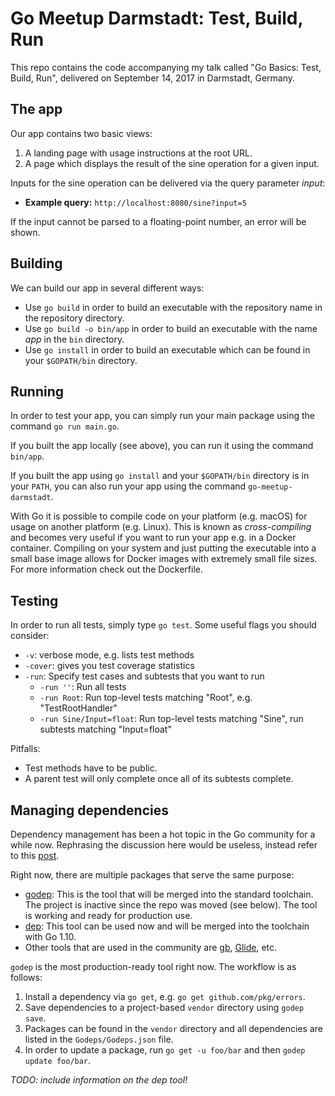 # Go Meetup Darmstadt: Test, Build, Run

This repo contains the code accompanying my talk called "Go Basics: Test, Build,
Run", delivered on September 14, 2017 in Darmstadt, Germany.

## The app

Our app contains two basic views:
1. A landing page with usage instructions at the root URL.
2. A page which displays the result of the sine operation for a given input.

Inputs for the sine operation can be delivered via the query parameter *input*:
* **Example query:** `http://localhost:8080/sine?input=5`

If the input cannot be parsed to a floating-point number, an error will be
shown.

## Building

We can build our app in several different ways:
* Use `go build` in order to build an executable with the repository name in 
the repository directory.
* Use `go build -o bin/app` in order to build an executable with the name *app* in
the `bin` directory.
* Use `go install` in order to build an executable which can be found in your
`$GOPATH/bin` directory.

## Running

In order to test your app, you can simply run your main package using the
command `go run main.go`.


If you built the app locally (see above), you can run it using the command 
`bin/app`.


If you built the app using `go install` and your `$GOPATH/bin` directory is in
your `PATH`, you can also run your app using the command `go-meetup-darmstadt`.


With Go it is possible to compile code on your platform (e.g. macOS) for usage
on another platform (e.g. Linux). This is known as *cross-compiling* and 
becomes very useful if you want to run your app e.g. in a Docker container.
Compiling on your system and just putting the executable into a small base
image allows for Docker images with extremely small file sizes. For more
information check out the Dockerfile.

## Testing

In order to run all tests, simply type `go test`. Some useful flags you should
consider:
* `-v`: verbose mode, e.g. lists test methods
* `-cover`: gives you test coverage statistics
* `-run`: Specify test cases  and subtests that you want to run
  * `-run ''`: Run all tests
  * `-run Root`: Run top-level tests matching "Root", e.g. "TestRootHandler"
  * `-run Sine/Input=float`: Run top-level tests matching "Sine", run subtests
  matching "Input=float"

Pitfalls:
* Test methods have to be public.
* A parent test will only complete once all of its subtests complete.

## Managing dependencies

Dependency management has been a hot topic in the Go community for a while now.
Rephrasing the discussion here would be useless, instead refer to this
[post](https://blog.gopheracademy.com/advent-2016/saga-go-dependency-management/).


Right now, there are multiple packages that serve the same purpose:
* [godep](https://github.com/tools/godep): This is the tool that will be merged
into the standard toolchain. The project is inactive since the repo was moved
(see below). The tool is working and ready for production use.
* [dep](https://github.com/golang/dep): This tool can be used now and will be
merged into the toolchain with Go 1.10.
* Other tools that are used in the community are [gb](https://getgb.io/),
[Glide](https://github.com/Masterminds/glide), etc.


`godep` is the most production-ready tool right now. The workflow is as follows:
1. Install a dependency via `go get`, e.g. `go get github.com/pkg/errors`.
2. Save dependencies to a project-based `vendor` directory using `godep save`.
3. Packages can be found in the `vendor` directory and all dependencies are
listed in the `Godeps/Godeps.json` file.
4. In order to update a package, run `go get -u foo/bar` and then
`godep update foo/bar`.

*TODO: include information on the dep tool!*
